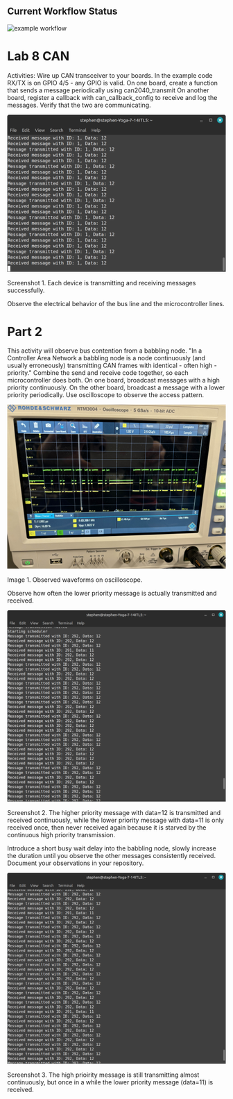 ## Current Workflow Status

![example workflow](https://github.com/uofu-emb/2024-Lab8-Chase-Stephen.git/actions/workflows/main.yml/badge.svg)

# Lab 8 CAN
Activities:
Wire up CAN transceiver to your boards. In the example code RX/TX is on GPIO 4/5 - any GPIO is valid.
On one board, create a function that sends a message periodically using can2040_transmit
On another board, register a callback with can_callback_config to receive and log the messages.
Verify that the two are communicating.

![Application Screenshot](https://github.com/uofu-emb/2024-Lab8-Chase-Stephen/blob/working/images/Lab8_1.png)

Screenshot 1. Each device is transmitting and receiving messages successfully.

Observe the electrical behavior of the bus line and the microcontroller lines.

# Part 2
This activity will observe bus contention from a babbling node. "In a Controller Area Network a babbling node is a node continuously (and usually erroneously) transmitting CAN frames with identical - often high - priority."
Combine the send and receive code together, so each microcontroller does both.
On one board, broadcast messages with a high priority continuously.
On the other board, broadcast a message with a lower priority periodically.
Use oscilloscope to observe the access pattern.

![Application Screenshot2](https://github.com/uofu-emb/2024-Lab8-Chase-Stephen/blob/working/images/image0.jpg)

Image 1. Observed waveforms on oscilloscope.

Observe how often the lower priority message is actually transmitted and received.

![Application Screenshot3](https://github.com/uofu-emb/2024-Lab8-Chase-Stephen/blob/working/images/lab8_5.png)

Screenshot 2. The higher priority message with data=12 is transmitted and received continuously, while the lower priority message with data=11 is only received once, then never received again because it is starved by the continuous high priority transmission.

Introduce a short busy wait delay into the babbling node, slowly increase the duration until you observe the other messages consistently received.
Document your observations in your repository.

![Application Screenshot4](https://github.com/uofu-emb/2024-Lab8-Chase-Stephen/blob/working/images/lab8_6.png)

Screenshot 3. The high prioirity message is still transmitting almost continuously, but once in a while the lower priority message (data=11) is received.